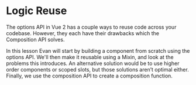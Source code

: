 # Logic Reuse

The options API in Vue 2 has a couple ways to reuse code across your codebase.  However, they each have their drawbacks which the Composition API solves.

In this lesson Evan will start by building a component from scratch using the options API.  We'll then make it reusable using a Mixin, and look at the problems this introduces.  An alternative solution would be to use higher order components or scoped slots, but those solutions aren’t optimal either. Finally, we use the composition API to create a composition function.
